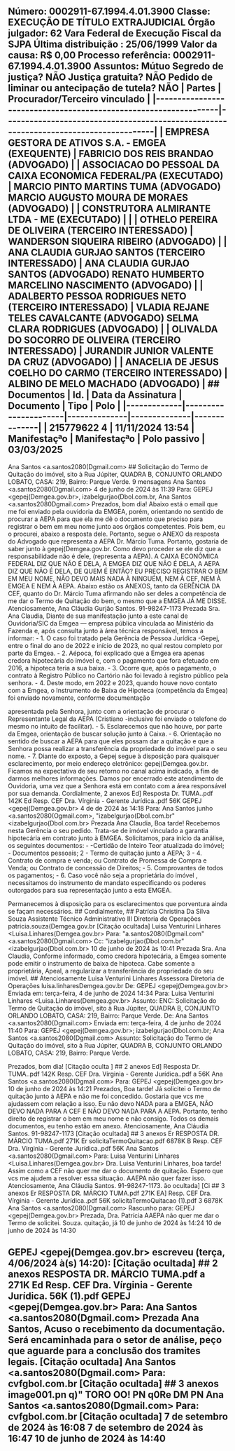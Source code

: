 ## Número: 0002911-67.1994.4.01.3900 Classe: EXECUÇÃO DE TÍTULO EXTRAJUDICIAL Órgão julgador: 62 Vara Federal de Execução Fiscal da SJPA Última distribuição : 25/06/1999 Valor da causa: R$ 0,00 Processo referência: 0002911-67.1994.4.01.3900 Assuntos: Mútuo Segredo de justiça? NÃO Justiça gratuita? NÃO Pedido de liminar ou antecipação de tutela? NÃO | Partes | Procurador/Terceiro vinculado | |-----------------------------------------------------------------|--------------------------------------------------------------------------------------| | EMPRESA GESTORA DE ATIVOS S.A. - EMGEA (EXEQUENTE) | FABRICIO DOS REIS BRANDAO (ADVOGADO) | | ASSOCIACAO DO PESSOAL DA CAIXA ECONOMICA FEDERAL/PA (EXECUTADO) | MARCIO PINTO MARTINS TUMA (ADVOGADO) MARCIO AUGUSTO MOURA DE MORAES (ADVOGADO) | | CONSTRUTORA ALMIRANTE LTDA - ME (EXECUTADO) | | | OTHELO PEREIRA DE OLIVEIRA (TERCEIRO INTERESSADO) | WANDERSON SIQUEIRA RIBEIRO (ADVOGADO) | | ANA CLAUDIA GURJAO SANTOS (TERCEIRO INTERESSADO) | ANA CLAUDIA GURJAO SANTOS (ADVOGADO) RENATO HUMBERTO MARCELINO NASCIMENTO (ADVOGADO) | | ADALBERTO PESSOA RODRIGUES NETO (TERCEIRO INTERESSADO) | VLADIA REJANE TELES CAVALCANTE (ADVOGADO) SELMA CLARA RODRIGUES (ADVOGADO) | | OLIVALDA DO SOCORRO DE OLIVEIRA (TERCEIRO INTERESSADO) | JURANDIR JUNIOR VALENTE DA CRUZ (ADVOGADO) | | ANACELIA DE JESUS COELHO DO CARMO (TERCEIRO INTERESSADO) | ALBINO DE MELO MACHADO (ADVOGADO) | ## Documentos | Id. | Data da Assinatura | Documento | Tipo | Polo | |-------------|----------------------|--------------|--------------|--------------| | 215779622 4 | 11/11/2024 13:54 | Manifestaçªo | Manifestaçªo | Polo passivo | 03/03/2025

Ana Santos &lt;a.santos2080(Dgmail.com&gt; ## Solicitação do Termo de Quitação do imóvel, sito à Rua Júpiter, QUADRA B, CONJUNTO ORLANDO LOBATO, CASA: 219, Bairro: Parque Verde. 9 mensagens Ana Santos &lt;a.santos2080(Dgmail.com&gt; 4 de junho de 2024 às 11:39 Para: GEPEJ &lt;gepej(Demgea.gov.br&gt;, izabelgurjao(Dbol.com.br, Ana Santos &lt;a.santos2080Dgmail.com&gt; Prezados, bom dia! Abaixo está o email que me foi enviado pela ouvidoria da EMGEA, porém, orientando no sentido de procurar a AEPA para que ela me dê o documento que preciso para registrar o bem em meu nome junto aos órgãos competentes. Pois bem, eu o procurei, abaixo a resposta dele. Portanto, segue o ANEXO da resposta do Advogado que representa a AEPA Dr. Márcio Tuma. Portanto, gostaria de saber junto à gepej(Demgea.gov.br. Como devo proceder se ele diz que a responsabilidade não é dele, (representa a AEPA). A CAIXA ECONÔMICA FEDERAL DIZ QUE NÃO É DELA, A EMGEA DIZ QUE NÃO É DELA, A AEPA DIZ QUE NÃO É DELA, DE QUEM É ENTÃO? EU PRECISO REGISTRAR O BEM EM MEU NOME, NÃO DEVO MAIS NADA À NINGUÉM, NEM À CEF, NEM À EMGEA E NEM À AEPA. Abaixo estão os ANEXOS, tanto da GERÊNCIA DA CEF, quanto do Dr. Márcio Tuma afirmando não ser deles a competência de me dar o Termo de Quitação do bem, o mesmo que a EMGEA JÁ ME DISSE. Atenciosamente, Ana Cláudia Gurjão Santos. 91-98247-1173 Prezada Sra. Ana Claudia, Diante de sua manifestação junto a este canal de Ouvidoria/SIC da Emgea — empresa pública vinculada ao Ministério da Fazenda e, após consulta junto à área técnica responsável, temos a informar: - 1. O caso foi tratado pela Gerência de Pessoa Jurídica -Gepej, entre o final do ano de 2022 e início de 2023, no qual restou completo por parte da Emgea. - 2. Aépoca, foi explicado que a Emgea era apenas credora hipotecária do imóvel e, com o pagamento que fora efetuado em 2016, a hipoteca teria a sua baixa. - 3. Ocorre que, após o pagamento, o contrato à Registro Público no Cartório não foi levado à registro público pela senhora. - 4. Deste modo, em 2022 e 2023, quando houve novo contato com a Emgea, o Instrumento de Baixa de Hipoteca (competência da Emgea) foi enviado novamente, conforme documentação

apresentada pela Senhora, junto com a orientação de procurar o Representante Legal da AEPA (Cristiano -inclusive foi enviado o telefone do mesmo no intuito de facilitar). - 5. Esclarecemos que não houve, por parte da Emgea, orientação de buscar solução junto à Caixa. - 6. Orientação no sentido de buscar a AEPA para que eles possam dar a quitação e que a Senhora possa realizar a transferência da propriedade do imóvel para o seu nome. - 7. Diante do exposto, a Gepej segue à disposição para quaisquer esclarecimento, por meio endereço eletrônico: gepej(Demgea.gov.br. Ficamos na expectativa de seu retorno no canal acima indicado, a fim de darmos melhores informações. Damos por encerrado este atendimento de Ouvidoria, uma vez que a Senhora está em contato com a área responsável por sua demanda. Cordialmente, 2 anexos Ed] Resposta Dr. TUMA..pdf 142K Ed Resp. CEF Dra. Vírginia - Gerente Jurídica..pdf 56K GEPEJ &lt;gepej(Demgea.gov.br&gt; 4 de de 2024 às 14:18 Para: Ana Santos junho &lt;a.santos2080(Ogmail.com&gt;, "izabelgurjao(Dbol.com.br" &lt;izabelgurjao(Dbol.com.br&gt; Prezada Ana Claudia, Boa tarde! Recebemos nesta Gerência o seu pedido. Trata-se de imóvel vinculado a garantia hipotecária em contrato junto à EMGEA. Solicitamos, para início da análise, os seguintes documentos: - -Certidão de Inteiro Teor atualizada do imóvel; - Documentos pessoais; 2 - Termo de quitação junto a AEPA; 3 - 4. Contrato de compra e venda; ou Contrato de Promessa de Compra e Venda; ou Contrato de concessão de Direitos; - 5. Comprovantes de todos os pagamentos; - 6. Caso você não seja a proprietária do imóvel , necessitamos do instrumento de mandato especificando os poderes outorgados para sua representação junto a esta EMGEA.

Permanecemos à disposição para os esclarecimentos que porventura ainda se façam necessários. ## Cordialmente, ## Patrícia Christina Da Silva Souza Assistente Técnico Administrativo III Diretoria de Operações patricia.souza(Demgea.gov.br [Citação ocultada] Luisa Venturini Linhares &lt;Luisa.Linhares(Demgea.gov.br&gt; Para: "a.santos2080(Dgmail.com" &lt;a.santos2080(Dgmail.com&gt; Cc: "izabelgurjao(Dbol.com.br" &lt;izabelgurjao(Dbol.com.br&gt; 10 de junho de 2024 às 10:41 Prezada Sra. Ana Claudia, Conforme informado, como credora hipotecária, a Emgea somente pode emitir o instrumento de baixa de hipoteca. Cabe somente a proprietária, Apeal, a regularizar a transferência de propriedade do seu imóvel. ## Atenciosamente Luisa Venturini Linhares Assessora Diretoria de Operações luisa.linharesDemgea.gov.br De: GEPEJ &lt;gepej(Demgea.gov.br&gt; Enviada em: terça-feira, 4 de junho de 2024 14:34 Para: Luisa Venturini Linhares &lt;Luisa.Linhares(Demgea.gov.br&gt; Assunto: ENC: Solicitação do Termo de Quitação do imóvel, sito à Rua Júpiter, QUADRA B, CONJUNTO ORLANDO LOBATO, CASA: 219, Bairro: Parque Verde. De: Ana Santos &lt;a.santos2080(Dgmail.com&gt; Enviada em: terça-feira, 4 de junho de 2024 11:40 Para: GEPEJ &lt;gepej(Demgea.gov.br&gt;; izabelgurjao(Dbol.com.br; Ana Santos &lt;a.santos2080(Dgmail.com&gt; Assunto: Solicitação do Termo de Quitação do imóvel, sito à Rua Júpiter, QUADRA B, CONJUNTO ORLANDO LOBATO, CASA: 219, Bairro: Parque Verde.

Prezados, bom dia! [Citação oculta ] ## 2 anexos Ed] Resposta Dr. TUMA..pdf 142K Resp. CEF Dra. Vírginia - Gerente Jurídica..pdf a 56K Ana Santos &lt;a.santos2080(Dgmail.com&gt; Para: GEPEJ &lt;gepej(Demgea.gov.br&gt; 10 de junho de 2024 às 14:21 Prezados, Boa tarde! Já solicitei o Termo de quitação junto à AEPA e não me foi concedido. Gostaria que vcs me ajudassem com relação a isso. Eu não devo NADA para a EMGEA, NÃO DEVO NADA PARA A CEF E NÃO DEVO NADA PARA A AEPA. Portanto, tenho direito de registrar o bem em meu nome e não consigo. Todos os demais documentos, eu tenho estão em anexo. Atenciosamente, Ana Cláudia Santos. 91-98247-1173 [Citação ocultada] ## 3 anexos Er RESPOSTA DR. MÁRCIO TUMA.pdf 271K Er solicitaTermoQuitacao.pdf 6878K B Resp. CEF Dra. Vírginia - Gerente Jurídica..pdf 56K Ana Santos &lt;a.santos2080(Dgmail.com&gt; Para: Luisa Venturini Linhares &lt;Luisa.Linhares(Demgea.gov.br&gt; Dra. Luisa Venturini Linhares, boa tarde! Assim como a CEF não quer me dar o documento de quitação. Espero que vcs me ajudem a resolver essa situação. AAEPA não quer fazer isso. Atenciosamente, Ana Cláudia Santos. 91-98247-1173. ão ocultada] [Ci ## 3 anexos Er RESPOSTA DR. MÁRCIO TUMA.pdf 271K EA] Resp. CEF Dra. Vírginia - Gerente Jurídica..pdf 56K solicitaTermoQuitacao (1).pdf 3 6878K Ana Santos &lt;a.santos2080(Dgmail.com&gt; Rascunho para: GEPEJ &lt;gepej(Demgea.gov.br&gt; Prezada, Dra. Patrícia AAEPA não quer me dar o Termo de solicitei. Souza. quitação, já 10 de junho de 2024 às 14:24 10 de junho de 2024 às 14:30

## GEPEJ &lt;gepej(Demgea.gov.br&gt; escreveu (terça, 4/06/2024 à(s) 14:20): [Citação ocultada] ## 2 anexos RESPOSTA DR. MÁRCIO TUMA.pdf a 271K Ed Resp. CEF Dra. Vírginia - Gerente Jurídica. 56K (1).pdf GEPEJ &lt;gepej(Demgea.gov.br&gt; Para: Ana Santos &lt;a.santos2080(Dgmail.com&gt; Prezada Ana Santos, Acuso o recebimento da documentação. Será encaminhada para o setor de análise, peço que aguarde para a conclusão dos tramites legais. [Citação ocultada] Ana Santos &lt;a.santos2080(Dgmail.com&gt; Para: cvfgbol.com.br [Citação ocultada] ## 3 anexos image001.pn q)" TORO OO! PN q0Re DM PN Ana Santos &lt;a.santos2080(Dgmail.com&gt; Para: cvfgbol.com.br [Citação ocultada] 7 de setembro de 2024 às 16:08 7 de setembro de 2024 às 16:47 10 de junho de 2024 às 14:40

